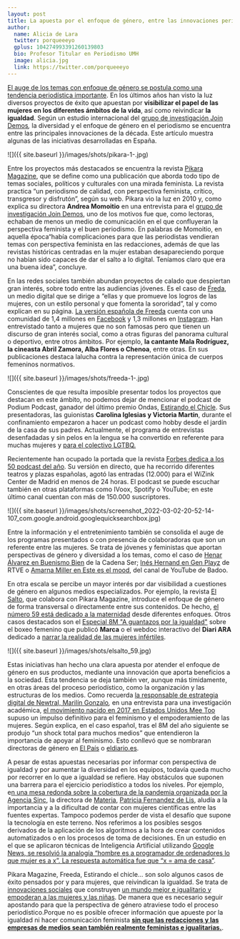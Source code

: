 ```yaml
---
layout: post
title: La apuesta por el enfoque de género, entre las innovaciones periodísticas más importantes de la década
author:
  name: Alicia de Lara
  twitter: porqueeeyo
  gplus: 104274993391260139803 
  bio: Profesor Titular en Periodismo UMH
  image: alicia.jpg
  link: https://twitter.com/porqueeeyo
---
```

[El auge de los temas con enfoque de género se postula como una tendencia periodística importante](https://revistas.ucm.es/index.php/INFE/article/view/54975). En los últimos años han visto la luz diversos proyectos de éxito que apuestan por **visibilizar el papel de las mujeres en los diferentes ámbitos de la vida**, así como reivindicar **la igualdad**. Según un estudio internacional del [grupo de investigación Join Demos](https://innovations-in-journalism.com/)*,* la diversidad y el enfoque de género en el periodismo se encuentra entre las principales innovaciones de la década. Este artículo muestra algunas de las iniciativas desarrolladas en España.

![]({{ site.baseurl }}/images/shots/pikara-1-.jpg)

Entre los proyectos más destacados se encuentra la revista [Pikara Magazine](https://www.pikaramagazine.com/), que se define como una publicación que aborda todo tipo de temas sociales, políticos y culturales con una mirada feminista. La revista practica “un periodismo de calidad, con perspectiva feminista, crítico, transgresor y disfrutón”, según su web. Pikara vio la luz en 2010 y, como explica su directora **Andrea Momoitio** en una entrevista para el [grupo de investigación Join Demos](https://innovations-in-journalism.com/), uno de los motivos fue que, como lectoras, echaban de menos un medio de comunicación en el que confluyeran la perspectiva feminista y el buen periodismo. En palabras de Momoitio, en aquella época“había complicaciones para que las periodistas vendieran temas con perspectiva feminista en las redacciones, además de que las revistas históricas centradas en la mujer estaban desapareciendo porque no habían sido capaces de dar el salto a lo digital. Teníamos claro que era una buena idea”, concluye.

En las redes sociales también abundan proyectos de calado que despiertan gran interés, sobre todo entre las audiencias jóvenes. Es el caso de [Freda](http://www.freedamedia.com/?fbclid=IwAR0aoTlLB35_D4zpJ9DXRe8PxUdwYKMPDT5ONKGC_O6m_DkXiNY_j_cJbsY), un medio digital que se dirige a “ellas y que promueve los logros de las mujeres, con un estilo personal y que fomenta la sororidad”, tal y como explican en su página. [La versión española de Freeda](https://www.instagram.com/freeda_es/?hl=en) cuenta con una comunidad de 1,4 millones en [Facebook](https://www.facebook.com/freedaesp) y 1,3 millones en [Instagram](https://www.instagram.com/freeda_es/?hl=en). Han entrevistado tanto a mujeres que no son famosas pero que tienen un discurso de gran interés social, como a otras figuras del panorama cultural o deportivo, entre otros ámbitos. Por ejemplo, **la cantante Mala Rodríguez, la cineasta Abril Zamora, Alba Flores o Chenoa**, entre otras. En sus publicaciones destaca lalucha contra la representación única de cuerpos femeninos normativos.

![]({{ site.baseurl }}/images/shots/freeda-1-.jpg)

Conscientes de que resulta imposible presentar todos los proyectos que destacan en este ámbito, no podemos dejar de mencionar el podcast de Podium Podcast, ganador del último premio Ondas, [Estirando el Chicle](https://www.podiumpodcast.com/estirando-el-chicle/). Sus presentadoras, las guionistas **Carolina Iglesias y Victoria Martín**, durante el confinamiento empezaron a hacer un podcast como hobby desde el jardín de la casa de sus padres. Actualmente, el programa de entrevistas desenfadadas y sin pelos en la lengua se ha convertido en referente para muchas mujeres y [para el colectivo LGTBQ.](https://www.google.com/url?sa=t&source=web&rct=j&url=https://www.servimedia.es/noticias/2155239&ved=2ahUKEwiRjvH4wan2AhUkyoUKHYzSD6YQFnoECA4QAQ&usg=AOvVaw2U8_oPeCiLz5lsLBXyDGkz)

Recientemente han ocupado la portada que la revista [Forbes dedica a los 50 podcast del año](https://www.google.com/url?sa=t&source=web&rct=j&url=https://forbes.es/podcast/140866/estirando-el-chicle-mas-que-validas/&ved=2ahUKEwjPxtr1vqn2AhVkzoUKHYdlDaYQFnoECEAQAQ&usg=AOvVaw3fMSIXa6L_5hzKoHuL9uqy). Su versión en directo, que ha recorrido diferentes teatros y plazas españolas, agotó las entradas (12.000) para el WiZink Center de Madrid en menos de 24 horas. El podcast se puede escuchar también en otras plataformas como IVoox, Spotify o YouTube; en este último canal cuentan con más de 150.000 suscriptores.

![]({{ site.baseurl }}/images/shots/screenshot_2022-03-02-20-52-14-107_com.google.android.googlequicksearchbox.jpg)

Entre la información y el entretenimiento también se consolida el auge de los programas presentados o con presencia de colaboradoras que son un referente entre las mujeres. Se trata de jóvenes y feministas que aportan perspectivas de género y diversidad a los temas, como el caso de [Henar Álvarez en Buenismo Bien](https://cadenaser.com/programa/2021/11/26/buenismo_bien/1637919870_336003.html) de la Cadena Ser; [Inés Hernand en Gen Playz](https://www.google.com/url?sa=t&source=web&rct=j&url=https://www.rtve.es/playz/gen-playz/&ved=2ahUKEwjXwoPXwqn2AhXRx4UKHZNaBKUQFnoECAUQAQ&usg=AOvVaw0q6nYNjAzSdZnRLUdAT9xH) de RTVE o [Amarna Miller en Este es el mood](https://www.elespanol.com/corazon/famosos/20201112/amarna-miller-siempre-cabida-alguien-hablar-poliamor/535196823_0.html), del canal de YouTube de Badoo.

En otra escala se percibe un mayor interés por dar visibilidad a cuestiones de género en algunos medios especializados. Por ejemplo, la revista [El Salto](https://www.elsaltodiario.com/), que colabora con Pikara Magazine, introduce el enfoque de género de forma transversal o directamente entre sus contenidos. De hecho, [el número 59 está dedicado a la maternidad](https://tienda.elsaltodiario.com/producto/el-salto-n-59/) desde diferentes enfoques. Otros casos destacados son el [Especial 8M "A guantazos por la igualdad"](https://www.marca.com/boxeo/combates-femeninos-liberacion-mujer.html) sobre el boxeo femenino que publicó **Marca** o el webdoc interactivo del **Diari ARA** dedicado a [narrar la realidad de las mujeres infértiles](https://es.ara.cat/media/ara-nominado-premios-laus-interactivo-infertilidad-cara-maternidad_1_3989807.html).

![]({{ site.baseurl }}/images/shots/elsalto_59.jpg)

Estas iniciativas han hecho una clara apuesta por atender el enfoque de género en sus productos, mediante una innovación que aporta beneficios a la sociedad. Esta tendencia se deja también ver, aunque más tímidamente, en otras áreas del proceso periodístico, como la organización y las estructuras de los medios. Como recuerda [la responsable de estrategia digital de Newtral, Marilín Gonzalo](https://es.linkedin.com/in/mariling/es)*,* en una entrevista para una investigación académica, [el movimiento nacido en 2017 en Estados Unidos Mee Too](https://es.wikipedia.org/wiki/Me_Too_(movimiento)) supuso un impulso definitivo para el feminismo y el empoderamiento de las mujeres. Según explica, en el caso español, tras el 8M del año siguiente se produjo “un shock total para muchos medios” que entendieron la importancia de apoyar al feminismo. Esto conllevó que se nombraran directoras de género en [El País](https://elpais.com/politica/2018/05/11/actualidad/1526063643_313967.html) o [eldiario.es](https://www.eldiario.es/redaccion/redactora-jefa-genero-eldiario-ana-requena-gana-premio-mujeres-seguir_132_6369503.html).

A pesar de estas apuestas necesarias por informar con perspectiva de igualdad y por aumentar la diversidad en los equipos, todavía queda mucho por recorrer en lo que a igualdad se refiere. Hay obstáculos que suponen una barrera para el ejercicio periodístico a todos los niveles. Por ejemplo, e[n una mesa redonda sobre la cobertura de la pandemia organizada por la Agencia Sinc](https://www.agenciasinc.es/Noticias/La-agencia-SINC-organiza-el-ciclo-de-debates-online-Lecciones-de-un-ano-de-periodismo-en-pandemia), la directora de [Materia](http://esmateria.com/), [Patricia Fernandez de Lis](https://elpais.com/sociedad/modelo-de-suscripcion/2021-02-18/patricia-fernandez-de-lis-la-ciencia-es-lo-mas-importante-que-tenemos-para-luchar-contra-las-pandemias-pero-es-falible.html), aludía a la importancia y a la dificultad de contar con mujeres científicas entre las fuentes expertas. Tampoco podemos perder de vista el desafío que supone la tecnología en este terreno. Nos referimos a los posibles sesgos derivados de la aplicación de los algoritmos a la hora de crear contenidos automatizados o en los procesos de toma de decisiones. En un estudio en el que se aplicaron técnicas de Inteligencia Artificial utilizando [Google News, se resolvió la analogía “hombre es a programador de ordenadores lo que mujer es a x”. La respuesta automática fue que “x = ama de casa”](https://elpais.com/elpais/2020/07/10/mujeres/1594372813_863855.html).

Pikara Magazine, Freeda, Estirando el chicle… son solo algunos casos de éxito pensados por y para mujeres, que reivindican la igualdad. Se trata de [innovaciones sociales](https://www.observatorioigualdadyempleo.es/proyectos-innovacion-social-eje-6/) que construyen [un mundo mejor e igualitario y empoderan a las mujeres y las niñas](https://www.un.org/sustainabledevelopment/es/gender-equality/). De manera que es necesario seguir apostando para que la perspectiva de género atraviese todo el proceso periodístico.Porque no es posible ofrecer información que apueste por la igualdad ni hacer comunicación feminista **[sin que las redacciones y las empresas de medios sean también realmente feministas e igualitarias.](https://revistalibero.com/blogs/contenidos/el-machismo-salvaje-del-periodismo-deportivo-1)**.